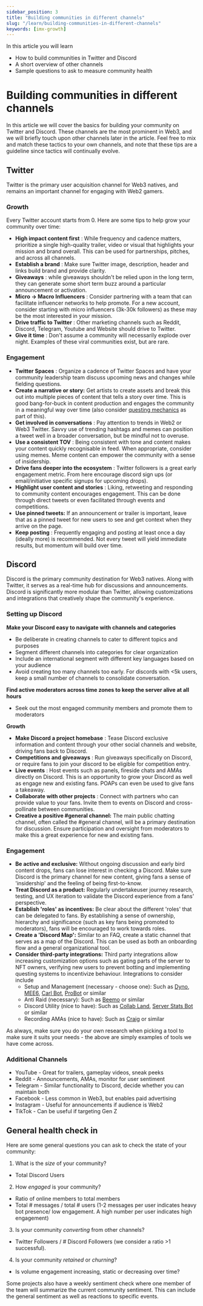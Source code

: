 ```yaml
---
sidebar_position: 3
title: "Building communities in different channels"
slug: "/learn/building-communities-in-different-channels"
keywords: [imx-growth]
---
```

In this article you will learn

- How to build communities in Twitter and Discord
- A short overview of other channels
- Sample questions to ask to measure community health

# Building communities in different channels

In this article we will cover the basics for building your community on Twitter and Discord. These channels are the most prominent in Web3, and we will briefly touch upon other channels later in the article. Feel free to mix and match these tactics to your own channels, and note that these tips are a guideline since tactics will continually evolve.

## **Twitter**

Twitter is the primary user acquisition channel for Web3 natives, and remains an important channel for engaging with Web2 gamers.

### Growth

Every Twitter account starts from 0. Here are some tips to help grow your community over time:

- **High impact content first** : While frequency and cadence matters, prioritize a single high-quality trailer, video or visual that highlights your mission and brand overall. This can be used for partnerships, pitches, and across all channels.
- **Establish a brand** : Make sure Twitter image, description, header and links build brand and provide clarity.
- **Giveaways** : while giveaways shouldn't be relied upon in the long term, they can generate some short term buzz around a particular announcement or activation.
- **Micro -\> Macro Influencers** : Consider partnering with a team that can facilitate influencer networks to help promote. For a new account, consider starting with micro influencers (3k-30k followers) as these may be the most interested in your mission.
- **Drive traffic to Twitter** : Other marketing channels such as Reddit, Discord, Telegram, Youtube and Website should drive to Twitter.
- **Give it time** : Don't assume a community will necessarily explode over night. Examples of these viral communities exist, but are rare.

### Engagement

- **Twitter Spaces** : Organize a cadence of Twitter Spaces and have your community leadership team discuss upcoming news and changes while fielding questions.
- **Create a narrative or story:** Get artists to create assets and break this out into multiple pieces of content that tells a story over time. This is good bang-for-buck in content production and engages the community in a meaningful way over time (also consider [questing mechanics](https://crew3.xyz/) as part of this).
- **Get involved in conversations** : Pay attention to trends in Web2 or Web3 Twitter. Savvy use of trending hashtags and memes can position a tweet well in a broader conversation, but be mindful not to overuse.
- **Use a consistent TOV** : Being consistent with tone and content makes your content quickly recognisable in feed. When appropriate, consider using memes. Meme content can empower the community with a sense of insidership.
- **Drive fans deeper into the ecosystem** : Twitter followers is a great early engagement metric. From here encourage discord sign ups (or email/initiative specific signups for upcoming drops).
- **Highlight user content and stories** : Liking, retweeting and responding to community content encourages engagement. This can be done through direct tweets or even facilitated through events and competitions.
- **Use pinned tweets:** If an announcement or trailer is important, leave that as a pinned tweet for new users to see and get context when they arrive on the page.
- **Keep posting** : Frequently engaging and posting at least once a day (ideally more) is recommended. Not every tweet will yield immediate results, but momentum will build over time.

## Discord

Discord is the primary community destination for Web3 natives. Along with Twitter, it serves as a real-time hub for discussions and announcements. Discord is significantly more modular than Twitter, allowing customizations and integrations that creatively shape the community's experience.

### Setting up Discord

**Make your Discord easy to navigate with channels and categories**

- Be deliberate in creating channels to cater to different topics and purposes
- Segment different channels into categories for clear organization
- Include an international segment with different key languages based on your audience
- Avoid creating too many channels too early. For discords with \<5k users, keep a small number of channels to consolidate conversation.

**Find active moderators across time zones to keep the server alive at all hours**

- Seek out the most engaged community members and promote them to moderators

**Growth**

- **Make Discord a project homebase** : Tease Discord exclusive information and content through your other social channels and website, driving fans back to Discord.
- **Competitions and giveaways** : Run giveaways specifically on Discord, or require fans to join your discord to be eligible for competition entry.
- **Live events** : Host events such as panels, fireside chats and AMAs directly on Discord. This is an opportunity to grow your Discord as well as engage new and existing fans. POAPs can even be used to give fans a takeaway.
- **Collaborate with other projects** : Connect with partners who can provide value to your fans. Invite them to events on Discord and cross-pollinate between communities.
- **Creative a positive #general channel:** The main public chatting channel, often called the #general channel, will be a primary destination for discussion. Ensure participation and oversight from moderators to make this a great experience for new and existing fans.

### Engagement

- **Be active and exclusive:** Without ongoing discussion and early bird content drops, fans can lose interest in checking a Discord. Make sure Discord is the primary channel for new content, giving fans a sense of 'insidership' and the feeling of being first-to-know.
- **Treat Discord as a product:** Regularly undertakeuser journey research, testing, and UX iteration to validate the Discord experience from a fans' perspective.
- **Establish 'roles' as incentives:** Be clear about the different 'roles' that can be delegated to fans. By establishing a sense of ownership, hierarchy and significance (such as key fans being promoted to moderators), fans will be encouraged to work towards roles.
- **Create a 'Discord Map':** Similar to an FAQ, create a static channel that serves as a map of the Discord. This can be used as both an onboarding flow and a general organizational tool.
- **Consider third-party integrations:** Third party integrations allow increasing customization options such as gating parts of the server to NFT owners, verifying new users to prevent botting and implementing questing systems to incentivize behaviour. Integrations to consider include
  - Setup and Management (necessary - choose one): Such as [Dyno](https://dyno.gg/), [MEE6](https://mee6.xyz/), [Carl Bot](https://carl.gg/), [ProBot](https://probot.io/) or similar
  - Anti Raid (necessary): Such as [Beemo](https://beemo.gg/) or similar
  - Discord Utility (nice to have): Such as [Collab Land](https://collab.land/), [Server Stats Bot](https://serverstatsbot.com/) or similar
  - Recording AMAs (nice to have): Such as [Craig](https://craig.chat/) or similar


As always, make sure you do your own research when picking a tool to make sure it suits your needs - the above are simply examples of tools we have come across.

### Additional Channels

- YouTube - Great for trailers, gameplay videos, sneak peeks
- Reddit - Announcements, AMAs, monitor for user sentiment
- Telegram - Similar functionality to Discord, decide whether you can maintain both
- Facebook - Less common in Web3, but enables paid advertising
- Instagram - Useful for announcements if audience is Web2
- TikTok - Can be useful if targeting Gen Z

## General health check in

Here are some general questions you can ask to check the state of your community:

1. What is the _size_ of your community?
  - Total Discord Users
2. How _engaged_ is your community?
  - Ratio of online members to total members
  - Total # messages / total # users (1-2 messages per user indicates heavy bot presence/ low engagement. A high number per user indicates high engagement)
3. Is your community _converting_ from other channels?
  - Twitter Followers / # Discord Followers (we consider a ratio \>1 successful).
4. Is your community _retained_ or _churning_?
  - Is volume engagement increasing, static or decreasing over time?

Some projects also have a weekly sentiment check where one member of the team will summarize the current community sentiment. This can include the general sentiment as well as reactions to specific events.